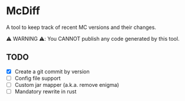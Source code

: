 # McDiff

A tool to keep track of recent MC versions and their changes.

⚠️ WARNING ⚠️: You CANNOT publish any code generated by this tool.

## TODO
- [x] Create a git commit by version
- [ ] Config file support
- [ ] Custom jar mapper (a.k.a. remove enigma)
- [ ] Mandatory rewrite in rust
